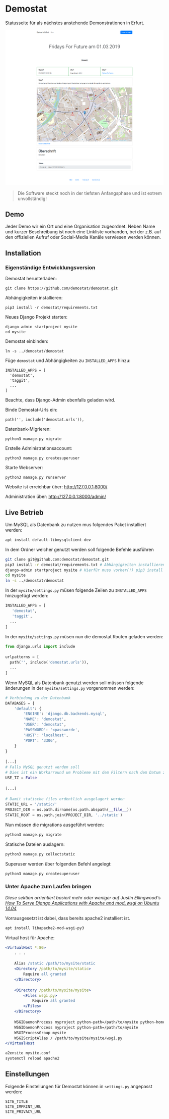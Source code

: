 # Demostat
Statusseite für als nächstes anstehende Demonstrationen in Erfurt.

![Screenshot Demo Detail](docs/screenshot-demo-detail.png)

> Die Software steckt noch in der tiefsten Anfangsphase und ist extrem unvollständig!

## Demo
Jeder Demo wir ein Ort und eine Organisation zugeordnet. Neben Name und kurzer Beschreibung ist noch eine Linkliste vorhanden, bei der z.B. auf den offiziellen Aufruf oder Social-Media Kanäle verwiesen werden können.

## Installation
### Eigenständige Entwicklungsversion
Demostat herunterladen:
```
git clone https://github.com/demostat/demostat.git
```

Abhängigkeiten installieren:
```
pip3 install -r demostat/requirements.txt
```

Neues Django Projekt starten:
```
django-admin startproject mysite
cd mysite
```

Demostat einbinden:
```
ln -s ../demostat/demostat
```

Füge `demostat` und Abhängigkeiten zu `INSTALLED_APPS` hinzu:
```
INSTALLED_APPS = [
  'demostat',
  'taggit',
  ...
]
```
Beachte, dass Django-Admin ebenfalls geladen wird.

Binde Demostat-Urls ein:
```
path('', include('demostat.urls')),
```

Datenbank-Migrieren:
```
python3 manage.py migrate
```

Erstelle Administrationsaccount:
```
python3 manage.py createsuperuser
```

Starte Webserver:
```
python3 manage.py runserver
```

Website ist erreichbar über:
http://127.0.0.1:8000/

Administration über:
http://127.0.0.1:8000/admin/

## Live Betrieb

Um MySQL als Datenbank zu nutzen mus folgendes Paket installiert werden:

```bash
apt install default-libmysqlclient-dev
```

In dem Ordner welcher genutzt werden soll folgende Befehle ausführen

```bash
git clone git@github.com:demostat/demostat.git
pip3 install -r demostat/requirements.txt # Abhängigkeiten installieren
django-admin startproject mysite # Hierfür muss vorher(!) pip3 install django als **root** ausgeführt werden damit der Befehl global verfügbar ist
cd mysite
ln -s ../demostat/demostat
```

In der `mysite/settings.py` müsen folgende Zeilen zu `INSTALLED_APPS` hinzugefügt werden:

```python
INSTALLED_APPS = [
   'demostat',
   'taggit',
  ...
]
```

In der `mysite/settings.py` müsen nun die demostat Routen geladen werden:

```python
from django.urls import include

urlpatterns = [
  path('', include('demostat.urls')),
  ...
]
```

Wenn MySQL als Datenbank genutzt werden soll müssen folgende änderungen in der `mysite/settings.py` vorgenommen werden:
```python
# Verbindung zu der Datenbank
DATABASES = {
    'default': {
        'ENGINE': 'django.db.backends.mysql',
        'NAME': 'demostat',
        'USER': 'demostat',
        'PASSWORD': '<password>',
        'HOST': 'localhost',
        'PORT': '3306',
    }
}

[...]
# Falls MySQL genutzt werden soll
# Dies ist ein Workarround um Probleme mit dem Filtern nach dem Datum zu beheben. Siehe https://stackoverflow.com/a/22043578/7142167
USE_TZ = False

[...]

# Damit statische files ordentlich ausgelagert werden
STATIC_URL = '/static/'
PROJECT_DIR = os.path.dirname(os.path.abspath(__file__))
STATIC_ROOT = os.path.join(PROJECT_DIR, '../static')

```

Nun müssen die migrations ausgeführt werden:

```python
python3 manage.py migrate
```

Statische Dateien auslagern:

```python
python3 manage.py collectstatic
```

Superuser werden über folgenden Befehl angelegt:

```python
python3 manage.py createsuperuser
```

### Unter Apache zum Laufen bringen
_Diese sektion orrientiert basiert mehr oder weniger auf Justin Ellingwood's [How To Serve Django Applications with Apache and mod_wsgi on Ubuntu 14.04 ](https://www.digitalocean.com/community/tutorials/how-to-serve-django-applications-with-apache-and-mod_wsgi-on-ubuntu-14-04)_


Vorrausgesetzt ist dabei, dass bereits apache2 installiert ist.
```bash
apt install libapache2-mod-wsgi-py3
```

Virtual host für Apache:

```apache
<VirtualHost *:80>
    . . .

    Alias /static /path/to/mysite/static
    <Directory /path/to/mysite/static>
        Require all granted
    </Directory>

    <Directory /path/to/mysite/mysite>
        <Files wsgi.py>
            Require all granted
        </Files>
    </Directory>

    WSGIDaemonProcess myproject python-path=/path/to/mysite python-home=/home/user/myproject/myprojectenv ## auskommentieren wenn ein virtual env verwendet werden soll
    WSGIDaemonProcess myproject python-path=/path/to/mysite
    WSGIProcessGroup mysite
    WSGIScriptAlias / /path/to/mysite/mysite/wsgi.py
</VirtualHost
```

```bash
a2ensite mysite.conf
systemctl reload apache2
```

## Einstellungen

Folgende Einstellungen für Demostat können in `settings.py` angepasst werden:
```
SITE_TITLE
SITE_IMPRINT_URL
SITE_PRIVACY_URL
```
